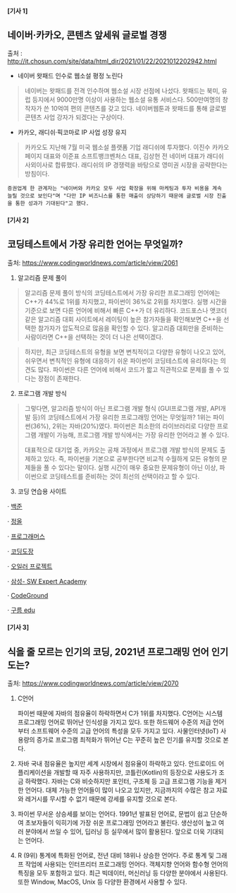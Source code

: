 #### [기사 1]

## 네이버·카카오, 콘텐츠 앞세워 글로벌 경쟁

출처 : http://it.chosun.com/site/data/html_dir/2021/01/22/2021012202942.html

- 네이버 왓패드 인수로 웹소설 평정 노린다

> 네이버는 왓패드를 전격 인수하며 웹소설 시장 선점에 나섰다. 왓패드는 북미, 유럽 등지에서 9000만명 이상이 사용하는 웹소설 유통 서비스다. 500만여명의 창작자가 쓴 10억여 편의 콘텐츠를 갖고 있다. 네이버웹툰과 왓패드를 통해 글로벌 콘텐츠 사업 강자가 되겠다는 구상이다.

- 카카오, 래디쉬·픽코마로 IP 사업 성장 유지

> 카카오도 지난해 7월 미국 웹소설 플랫폼 기업 래디쉬에 투자했다. 이진수 카카오페이지 대표와 이준표 소프트뱅크벤처스 대표, 김상헌 전 네이버 대표가 래디쉬 사외이사로 합류했다. 래디쉬의 IP 경쟁력을 바탕으로 영미권 시장을 공략한다는 방침이다.



```
증권업계 한 관계자는 "네이버와 카카오 모두 사업 확장을 위해 마케팅과 투자 비용을 계속 늘릴 것으로 보인다"며 "다만 IP 비즈니스를 통한 매출이 상당하기 때문에 글로벌 시장 진출을 통한 성과가 기대된다"고 했다.
```



#### [기사 2]

## 코딩테스트에서 가장 유리한 언어는 무엇일까?

출처: https://www.codingworldnews.com/article/view/2061

1. 알고리즘 문제 풀이

>알고리즘 문제 풀이 방식의 코딩테스트에서 가장 유리한 프로그래밍 언어에는 C++가 44%로 1위를 차지했고, 파이썬이 36%로 2위를 차지했다. 실행 시간을 기준으로 보면 다른 언어에 비해서 빠른 C++가 더 유리하다. 코드포스나 앳코더 같은 알고리즘 대회 사이트에서 레이팅이 높은 참가자들을 확인해보면 C++을 선택한 참가자가 압도적으로 많음을 확인할 수 있다. 알고리즘 대회만을 준비하는 사람이라면 C++을 선택하는 것이 더 나은 선택이겠다.

> 하지만, 최근 코딩테스트의 유형을 보면 변칙적이고 다양한 유형이 나오고 있어, 쉬우면서 변칙적인 유형에 대응하기 쉬운 파이썬이 코딩테스트에 유리하다는 의견도 많다. 파이썬은 다른 언어에 비해서 코드가 짧고 직관적으로 문제를 풀 수 있다는 장점이 존재한다.



2. 프로그램 개발 방식

> 그렇다면, 알고리즘 방식이 아닌 프로그램 개발 형식 (GUI프로그램 개발, API개발 등)의 코딩테스트에서 가장 유리한 프로그래밍 언어는 무엇일까? 1위는 파이썬(36%), 2위는 자바(20%)였다. 파이썬은 최소한의 라이브러리로 다양한 프로그램 개발이 가능해, 프로그램 개발 방식에서는 가장 유리한 언어라고 볼 수 있다.
>
> 대표적으로 대기업 중, 카카오는 공채 과정에서 프로그램 개발 방식의 문제도 출제하고 있다. 즉, 파이썬을 기본으로 공부한다면 비교적 수월하게 모든 유형의 문제들을 풀 수 있다는 말이다. 실행 시간이 매우 중요한 문제유형이 아닌 이상, 파이썬으로 코딩테스트를 준비하는 것이 최선의 선택이라고 할 수 있다.



3. 코딩 연습용 사이트

· [백준](https://www.acmicpc.net/)

· [정올](http://www.jungol.co.kr/)

· [프로그래머스](https://programmers.co.kr/)

· [코딩도장](http://codingdojang.com/)

· [오일러 프로젝트](http://euler.synap.co.kr/)

· [삼성- SW Expert Academy](https://swexpertacademy.com/main/main.do)

· [CodeGround](https://www.codeground.org/)

· [구름 edu](https://edu.goorm.io/)





#### [기사 3]

## 식을 줄 모르는 인기의 코딩, 2021년 프로그래밍 언어 인기도는?

출처: https://www.codingworldnews.com/article/view/2070

1. C언어

   파이썬 때문에 자바의 점유율이 하락하면서 C가 1위를 차지했다. C언어는 시스템 프로그래밍 언어로 뛰어난 인식성을 가지고 있다. 또한 하드웨어 수준의 저급 언어부터 소프트웨어 수준의 고급 언어의 특성을 모두 가지고 있다. 사물인터넷(IoT) 사용량의 증가로 프로그램 최적화가 뛰어난 C는 꾸준히 높은 인기를 유지할 것으로 본다.

2. 자바
   국내 점유율은 높지만 세계 시장에서 점유율이 하락하고 있다. 안드로이드 어플리케이션을 개발할 때 자주 사용하지만, 코틀린(Kotlin)의 등장으로 사용도가 조금 하락했다. 자바는 C와 비슷하지만 포인터, 구조체 등 고급 프로그램 기능을 제거한 언어다. 대체 가능한 언어들이 많이 나오고 있지만, 지금까지의 수많은 참고 자료와 레거시를 무시할 수 없기 때문에 강세를 유지할 것으로 본다.

3. 파이썬
   무서운 상승세를 보이는 언어다. 1991년 발표된 언어로, 문법이 쉽고 단순하여 초보자들이 익히기에 가장 쉬운 프로그래밍 언어라고 불린다. 생산성이 높고 여러 분야에서 쓰일 수 있어, 딥러닝 등 실무에서 많이 활용된다. 앞으로 더욱 기대되는 언어다.

4. R (9위)
   통계에 특화된 언어로, 전년 대비 18위나 상승한 언어다. 주로 통계 및 그래프 작업에 사용되는 인터프리터 프로그래밍 언어다. 객체지향 언어와 함수형 언어의 특징을 모두 포함하고 있다. 최근 빅데이터, 머신러닝 등 다양한 분야에서 사용된다. 또한 Window, MacOS, Unix 등 다양한 환경에서 사용할 수 있다.